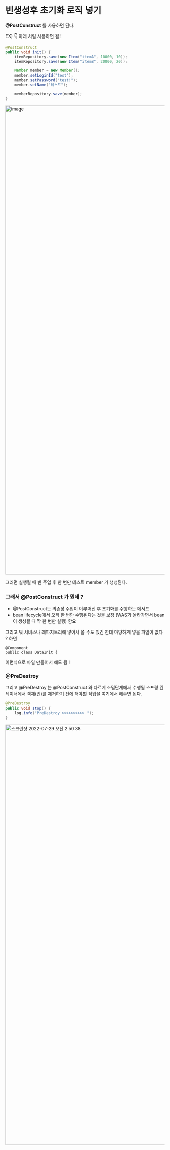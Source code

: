 # 빈생성후 초기화 로직 넣기

**@PostConstruct** 를 사용하면 된다. 

EX) 👇 아래 처럼 사용하면 됨 ! 
```java
@PostConstruct
public void init() {
    itemRepository.save(new Item("itemA", 10000, 10));
    itemRepository.save(new Item("itemB", 20000, 20));

    Member member = new Member();
    member.setLoginId("test");
    member.setPassword("test!");
    member.setName("테스트");

    memberRepository.save(member);
}
```

<img width="1480" alt="image" src="https://user-images.githubusercontent.com/39696812/181603274-f5b57ff6-f444-404c-8389-1fb029eb3f2e.png">

그러면 실행될 때 빈 주입 후 한 번만 테스트 member 가 생성된다.

### 그래서 @PostConstruct 가 뭔데 ?
- @PostConstruct는 의존성 주입이 이루어진 후 초기화를 수행하는 메서드
- bean lifecycle에서 오직 한 번만 수행된다는 것을 보장 (WAS가 올라가면서 bean이 생성될 때 딱 한 번만 실행) 함요 

그리고 뭐 서비스나 레파지토리에 넣어서 쓸 수도 있긴 한데 마땅하게 넣을 파일이 없다 ? 하면 
```
@Component
public class DataInit {
```

이런식으로 파일 만들어서 해도 됨 ! 

### @PreDestroy 
그리고 @PreDestroy 는 @PostConstruct 와 다르게 소멸단계에서 수행됨 
스프링 컨테이너에서 객체(빈)를 제거하기 전에 해야할 작업을 여기에서 해주면 된다. 

```java
@PreDestroy
public void stop() {
    log.info("PreDestroy >>>>>>>>>> ");
}
```
<img width="1327" alt="스크린샷 2022-07-29 오전 2 50 38" src="https://user-images.githubusercontent.com/39696812/181604272-08e0afdf-fa7a-4043-973f-bcd519364dfe.png">

